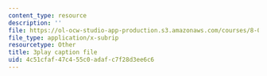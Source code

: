 ```yaml
---
content_type: resource
description: ''
file: https://ol-ocw-studio-app-production.s3.amazonaws.com/courses/8-06-quantum-physics-iii-spring-2018/4c51cfaf47c455c0adafc7f28d3ee6c6_Uux0VkKaoxY.vtt
file_type: application/x-subrip
resourcetype: Other
title: 3play caption file
uid: 4c51cfaf-47c4-55c0-adaf-c7f28d3ee6c6
---
```

